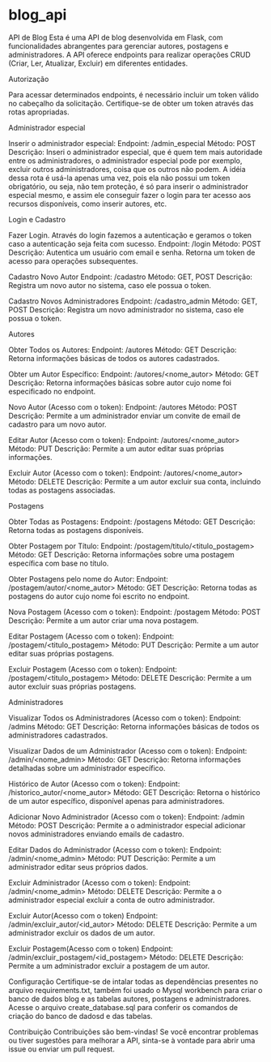 # blog_api

API de Blog
Esta é uma API de blog desenvolvida em Flask, com funcionalidades abrangentes para gerenciar autores, postagens e
administradores. A API oferece endpoints para realizar operações CRUD (Criar, Ler, Atualizar, Excluir) em diferentes 
entidades.

Autorização

Para acessar determinados endpoints, é necessário incluir um token válido no cabeçalho da solicitação. Certifique-se de
obter um token através das rotas apropriadas.

Administrador especial

Inserir o administrador especial:
Endpoint: /admin_especial
Método: POST
Descrição: Inseri o administrador especial, que é quem tem mais autoridade entre os administradores, o administrador 
especial pode por exemplo, excluir outros administradores, coisa que os outros não podem. A idéia dessa rota é usá-la 
apenas uma vez, pois ela não possui um token obrigatório, ou seja, não tem proteção, é só para inserir o administrador
especial mesmo, e assim ele conseguir fazer o login para ter acesso aos recursos disponíveis, como inserir autores, etc.

Login e Cadastro

Fazer Login. Através do login fazemos a autenticação e geramos o token caso a autenticação seja feita com sucesso.
Endpoint: /login
Método: POST
Descrição: Autentica um usuário com email e senha. Retorna um token de acesso para operações subsequentes.
    
Cadastro Novo Autor
Endpoint: /cadastro
Método: GET, POST
Descrição: Registra um novo autor no sistema, caso ele possua o token.

Cadastro Novos Administradores
Endpoint: /cadastro_admin
Método: GET, POST
Descrição: Registra um novo administrador no sistema, caso ele possua o token.

Autores

Obter Todos os Autores:
Endpoint: /autores
Método: GET
Descrição: Retorna informações básicas de todos os autores cadastrados.

Obter um Autor Específico:
Endpoint: /autores/<nome_autor>
Método: GET
Descrição: Retorna informações básicas sobre autor cujo nome foi especificado no endpoint.

Novo Autor (Acesso com o token):
Endpoint: /autores
Método: POST
Descrição: Permite a um administrador enviar um convite de email de cadastro para um novo autor.

Editar Autor (Acesso com o token):
Endpoint: /autores/<nome_autor>
Método: PUT
Descrição: Permite a um autor editar suas próprias informações.

Excluir Autor (Acesso com o token):
Endpoint: /autores/<nome_autor>
Método: DELETE
Descrição: Permite a um autor excluir sua conta, incluindo todas as postagens associadas.

Postagens

Obter Todas as Postagens:
Endpoint: /postagens
Método: GET
Descrição: Retorna todas as postagens disponíveis.

Obter Postagem por Título:
Endpoint: /postagem/titulo/<titulo_postagem>
Método: GET
Descrição: Retorna informações sobre uma postagem específica com base no título.

Obter Postagens pelo nome do Autor:
Endpoint: /postagem/autor/<nome_autor>
Método: GET
Descrição: Retorna todas as postagens do autor cujo nome foi escrito  no endpoint.

Nova Postagem (Acesso com o token):
Endpoint: /postagem
Método: POST
Descrição: Permite a um autor criar uma nova postagem.

Editar Postagem (Acesso com o token):
Endpoint: /postagem/<titulo_postagem>
Método: PUT
Descrição: Permite a um autor editar suas próprias postagens.

Excluir Postagem (Acesso com o token):
Endpoint: /postagem/<titulo_postagem>
Método: DELETE
Descrição: Permite a um autor excluir suas próprias postagens.

Administradores

Visualizar Todos os Administradores (Acesso com o token):
Endpoint: /admins
Método: GET
Descrição: Retorna informações básicas de todos os administradores cadastrados.

Visualizar Dados de um Administrador (Acesso com o token):
Endpoint: /admin/<nome_admin>
Método: GET
Descrição: Retorna informações detalhadas sobre um administrador específico.

Histórico de Autor (Acesso com o token):
Endpoint: /historico_autor/<nome_autor>
Método: GET
Descrição: Retorna o histórico de um autor específico, disponível apenas para administradores.

Adicionar Novo Administrador (Acesso com o token):
Endpoint: /admin
Método: POST
Descrição: Permite a o administrador especial adicionar novos administradores enviando emails de cadastro.

Editar Dados do Administrador (Acesso com o token):
Endpoint: /admin/<nome_admin>
Método: PUT
Descrição: Permite a um administrador editar seus próprios dados.

Excluir Administrador (Acesso com o token):
Endpoint: /admin/<nome_admin>
Método: DELETE
Descrição: Permite a o administrador especial excluir a conta de outro administrador.

Excluir Autor(Acesso com o token)
Endpoint: /admin/excluir_autor/<id_autor>
Método: DELETE
Descrição: Permite a um administrador excluir os dados de um autor.

Excluir Postagem(Acesso com o token)
Endpoint: /admin/excluir_postagem/<id_postagem>
Método: DELETE
Descrição: Permite a um administrador excluir a postagem de um autor.

Configuração
Certifique-se de intalar todas as dependências presentes no arquivo requirements.txt, também foi usado o Mysql
workbench para criar o banco de dados blog e as tabelas autores, postagens e administradores. Acesse o arquivo
create_database.sql para conferir os comandos de criação do banco de dadosd e das tabelas.

Contribuição
Contribuições são bem-vindas! Se você encontrar problemas ou tiver sugestões para melhorar a API, sinta-se à vontade 
para abrir uma issue ou enviar um pull request.
